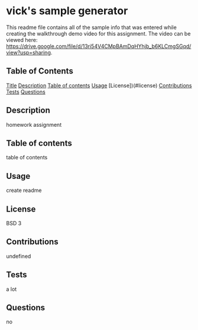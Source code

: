 # vick's sample generator

This readme file contains all of the sample info that was entered while creating the walkthrough demo video for this assignment. The video can be viewed here: https://drive.google.com/file/d/13ri54V4CMpBAmDqHYhjb_b6KLCmgSGqd/view?usp=sharing.

## Table of Contents

[Title](#title)
[Description](#description)
[Table of contents](#tableofcontents)
[Usage](#usage)
[License])(#license)
[Contributions](#contributions)
[Tests](#tests)
[Questions](#questions)

## Description
homework assignment

## Table of contents
table of contents

## Usage
create readme

## License
BSD 3

## Contributions
undefined

## Tests
a lot

## Questions
no

